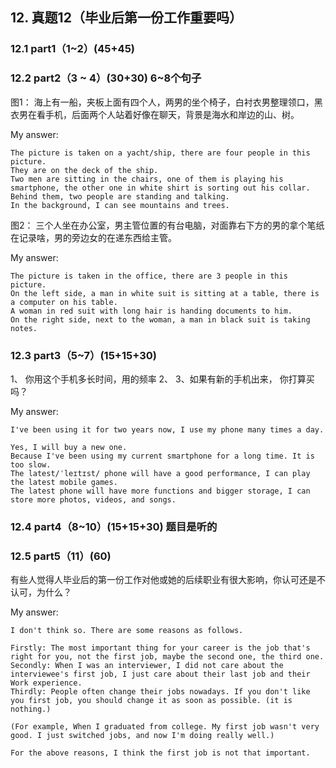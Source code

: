 
## 12.	真题12（毕业后第一份工作重要吗）
### 12.1	part1（1~2）(45+45)
### 12.2	part2（3 ~ 4）(30+30) 6~8个句子
图1：
海上有一船，夹板上面有四个人，两男的坐个椅子，白衬衣男整理领口，黑衣男在看手机，后面两个人站着好像在聊天，背景是海水和岸边的山、树。

My answer:

```
The picture is taken on a yacht/ship, there are four people in this picture. 
They are on the deck of the ship.
Two men are sitting in the chairs, one of them is playing his smartphone, the other one in white shirt is sorting out his collar.
Behind them, two people are standing and talking.
In the background, I can see mountains and trees.
```

图2：
三个人坐在办公室，男主管位置的有台电脑，对面靠右下方的男的拿个笔纸在记录啥，男的旁边女的在递东西给主管。

My answer:

```
The picture is taken in the office, there are 3 people in this picture. 
On the left side, a man in white suit is sitting at a table, there is a computer on his table.
A woman in red suit with long hair is handing documents to him.
On the right side, next to the woman, a man in black suit is taking notes.
```

### 12.3	part3（5~7）(15+15+30)
1、	你用这个手机多长时间，用的频率
2、
3、如果有新的手机出来， 你打算买吗？

My answer:

```
I've been using it for two years now, I use my phone many times a day.

Yes, I will buy a new one.
Because I've been using my current smartphone for a long time. It is too slow.
The latest/ˈleɪtɪst/ phone will have a good performance, I can play the latest mobile games. 
The latest phone will have more functions and bigger storage, I can store more photos, videos, and songs.
```


### 12.4	part4（8~10）(15+15+30) 题目是听的
### 12.5	part5（11）(60) 
有些人觉得人毕业后的第一份工作对他或她的后续职业有很大影响，你认可还是不认可，为什么？

My answer:

```
I don't think so. There are some reasons as follows.

Firstly: The most important thing for your career is the job that's right for you, not the first job, maybe the second one, the third one.
Secondly: When I was an interviewer, I did not care about the interviewee's first job, I just care about their last job and their Work experience.
Thirdly: People often change their jobs nowadays. If you don't like you first job, you should change it as soon as possible. (it is nothing.)

(For example, When I graduated from college. My first job wasn't very good. I just switched jobs, and now I'm doing really well.)

For the above reasons, I think the first job is not that important.
```
